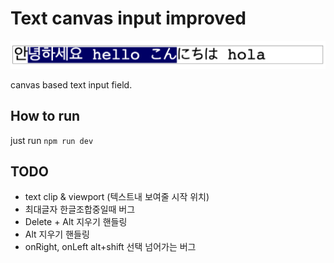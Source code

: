 # Text canvas input improved

![Alt text](./meta/sample.png "Title")

canvas based text input field.

## How to run

just run `npm run dev`

## TODO

- text clip & viewport (텍스트내 보여줄 시작 위치)
- 최대글자 한글조합중일때 버그
- Delete + Alt 지우기 핸들링
- Alt 지우기 핸들링
- onRight, onLeft alt+shift 선택 넘어가는 버그